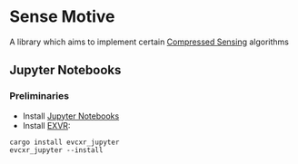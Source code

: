 # Sense Motive

A library which aims to implement certain  [Compressed Sensing](https://en.wikipedia.org/wiki/Compressed_sensing) algorithms


## Jupyter Notebooks

### Preliminaries
- Install [Jupyter Notebooks](https://jupyter.org/install)
- Install [EXVR](https://github.com/evcxr/evcxr):
```
cargo install evcxr_jupyter
evcxr_jupyter --install
```